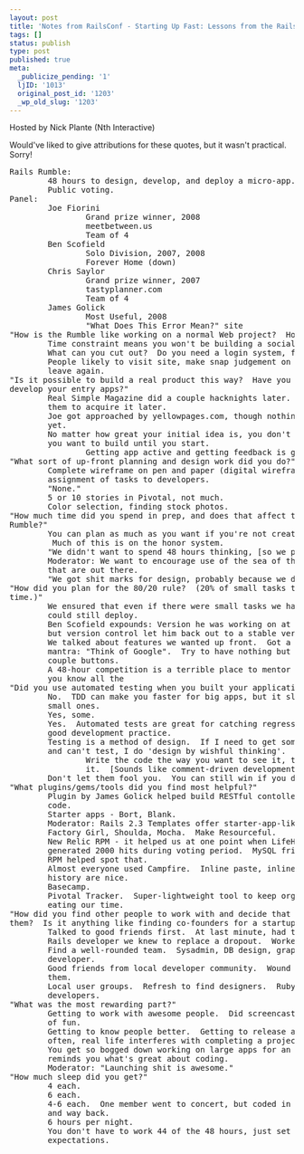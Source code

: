 ```yaml
---
layout: post
title: 'Notes from RailsConf - Starting Up Fast: Lessons from the Rails Rumble...'
tags: []
status: publish
type: post
published: true
meta:
  _publicize_pending: '1'
  ljID: '1013'
  original_post_id: '1203'
  _wp_old_slug: '1203'
---
```

Hosted by Nick Plante (Nth Interactive)

Would've liked to give attributions for these quotes, but it wasn't practical.  Sorry!

<pre>
Rails Rumble:
        48 hours to design, develop, and deploy a micro-app.
        Public voting.
Panel:
        Joe Fiorini
                Grand prize winner, 2008
                meetbetween.us
                Team of 4
        Ben Scofield
                Solo Division, 2007, 2008
                Forever Home (down)
        Chris Saylor
                Grand prize winner, 2007
                tastyplanner.com
                Team of 4
        James Golick
                Most Useful, 2008
                "What Does This Error Mean?" site
"How is the Rumble like working on a normal Web project?  How does it differ?"
        Time constraint means you won't be building a social network, etc.
        What can you cut out?  Do you need a login system, for example?
        People likely to visit site, make snap judgement on first page, and
        leave again.
"Is it possible to build a real product this way?  Have you continued to
develop your entry apps?"
        Real Simple Magazine did a couple hacknights later.  Someone contacted
        them to acquire it later.
        Joe got approached by yellowpages.com, though nothing has materialized
        yet.
        No matter how great your initial idea is, you don't REALLY know what
        you want to build until you start.
                Getting app active and getting feedback is great.
"What sort of up-front planning and design work did you do?"
        Complete wireframe on pen and paper (digital wireframes not allowed),
        assignment of tasks to developers.
        "None."
        5 or 10 stories in Pivotal, not much.
        Color selection, finding stock photos.
"How much time did you spend in prep, and does that affect the spirit of the
Rumble?"
        You can plan as much as you want if you're not creating digital assets.
         Much of this is on the honor system.
        "We didn't want to spend 48 hours thinking, [so we planned up front]."
        Moderator: We want to encourage use of the sea of third-party plugins
        that are out there.
        "We got shit marks for design, probably because we didn't do any."
"How did you plan for the 80/20 rule?  (20% of small tasks take 80% of the
time.)"
        We ensured that even if there were small tasks we hadn't completed, we
        could still deploy.
        Ben Scofield expounds: Version he was working on at deadline had a bug,
        but version control let him back out to a stable version.
        We talked about features we wanted up front.  Got a backlog going.  Our
        mantra: "Think of Google".  Try to have nothing but a search box and a
        couple buttons.
        A 48-hour competition is a terrible place to mentor someone.  Make sure
        you know all the
"Did you use automated testing when you built your application?"
        No.  TDD can make you faster for big apps, but it slows you down on
        small ones.
        Yes, some.
        Yes.  Automated tests are great for catching regression.  It's just a
        good development practice.
        Testing is a method of design.  If I need to get something done quickly
        and can't test, I do 'design by wishful thinking'.
                Write the code the way you want to see it, then go implement
                it.  [Sounds like comment-driven development to me.]
        Don't let them fool you.  You can still win if you don't do testing.
"What plugins/gems/tools did you find most helpful?"
        Plugin by James Golick helped build RESTful contollers without need to
        code.
        Starter apps - Bort, Blank.
        Moderator: Rails 2.3 Templates offer starter-app-like functionality.
        Factory Girl, Shoulda, Mocha.  Make Resourceful.
        New Relic RPM - it helped us at one point when LifeHacker post
        generated 2000 hits during voting period.  MySQL fried, not Rails, and
        RPM helped spot that.
        Almost everyone used Campfire.  Inline paste, inline images, chat
        history are nice.
        Basecamp.
        Pivotal Tracker.  Super-lightweight tool to keep organized without
        eating our time.
"How did you find other people to work with and decide that you could work with
them?  Is it anything like finding co-founders for a startup?"
        Talked to good friends first.  At last minute, had to call every local
        Rails developer we knew to replace a dropout.  Worked out well.
        Find a well-rounded team.  Sysadmin, DB design, graphic design,
        developer.
        Good friends from local developer community.  Wound up hiring two of
        them.
        Local user groups.  Refresh to find designers.  Ruby User Groups for
        developers.
"What was the most rewarding part?"
        Getting to work with awesome people.  Did screencast too.  It was a lot
        of fun.
        Getting to know people better.  Getting to release a completed app- so
        often, real life interferes with completing a project; not here.
        You get so bogged down working on large apps for an employer.  This
        reminds you what's great about coding.
        Moderator: "Launching shit is awesome."
"How much sleep did you get?"
        4 each.
        6 each.
        4-6 each.  One member went to concert, but coded in car on way there
        and way back.
        6 hours per night.
        You don't have to work 44 of the 48 hours, just set realistic
        expectations.
</pre>
